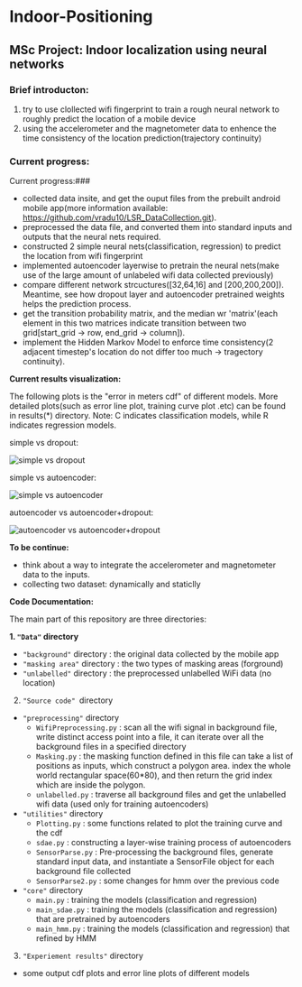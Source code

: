 # Indoor-Positioning

## MSc Project: Indoor localization using neural networks

### Brief introducton: ###
1. try to use clollected wifi fingerprint to train a rough neural network to roughly predict the location of a mobile device
2. using the accelerometer and the magnetometer data to enhence the time consistency of the location prediction(trajectory continuity)
### Current progress: ###
Current progress:###
- collected data insite, and get the ouput files from the prebuilt android mobile app(more information available:  https://github.com/vradu10/LSR_DataCollection.git). 
- preprocessed the data file, and converted them into standard inputs and outputs that the neural nets required.
- constructed 2 simple neural nets(classification, regression) to predict the location from wifi fingerprint
- implemented autoencoder layerwise to pretrain the neural nets(make use of the large amount of unlabeled wifi data collected previously)
- compare different network strcuctures(\[32,64,16\] and \[200,200,200\]). Meantime, see how dropout layer and autoencoder pretrained weights helps the prediction process.
- get the transition probability matrix, and the median wr 'matrix'(each element in this two matrices indicate transition between two grid\[start_grid -> row, end_grid -> column\]).
- implement the Hidden Markov Model to enforce time consistency(2 adjacent timestep's location do not differ too much -> tragectory continuity).

**Current results visualization:**

The following plots is the "error in meters cdf" of different models. More detailed plots(such as error line plot, training curve plot .etc) can be found in results(*) directory. Note: C indicates classification models, while R indicates regression models.

simple vs dropout:

![simple vs dropout](https://github.com/gracecxj/Indoor-Positioning/blob/master/comparison1/CDF1.png)

simple vs autoencoder:

![simple vs autoencoder](https://github.com/gracecxj/Indoor-Positioning/blob/master/comparison2/CDF2.png)

autoencoder vs autoencoder+dropout:

![autoencoder vs autoencoder+dropout](https://github.com/gracecxj/Indoor-Positioning/blob/master/comparison3/CDF3.png)


**To be continue:**
- think about a way to integrate the accelerometer and magnetometer data to the inputs.
- collecting two dataset: dynamically and staticlly

**Code Documentation:**

The main part of this repository are three directories:

**1. `"Data"` directory**
-  `"background"` directory : the original data collected by the mobile app
- `"masking area"` directory : the two types of masking areas (forground)
- `"unlabelled"` directory : the preprocessed unlabelled WiFi data (no location)
2. `"Source code" `directory
* `"preprocessing"` directory
    * `WifiPreprocessing.py` : scan all the wifi signal in background file, write distinct access point into a file, it can iterate over all the background files in a specified directory
    * `Masking.py` : the masking function defined in this file can take a list of positions as inputs, which construct a polygon area. index the whole world rectangular space(60*80), and then return the grid index which are inside the polygon.
    * `unlabelled.py` :  traverse all background files and get the unlabelled wifi data (used only for training autoencoders)
* `"utilities"` directory
    * `Plotting.py` : some functions related to plot the training curve and the cdf
    * `sdae.py` :  constructing a layer-wise training process of autoencoders
    * `SensorParse.py` : Pre-processing the background files, generate standard input data, and instantiate a SensorFile object for each background file collected
    * `SensorParse2.py` : some changes for hmm over the previous code
* `"core"` directory
    * `main.py` : training the models (classification and regression)
    * `main_sdae.py` : training the models (classification and regression) that are pretrained by autoencoders
    * `main_hmm.py` : training the models (classification and regression) that refined by HMM
3. `"Experiement results"` directory
- some output cdf plots and error line plots of different models


